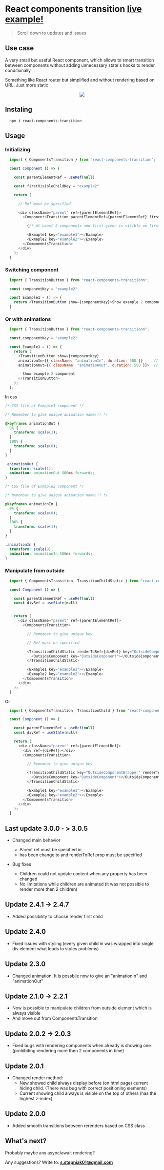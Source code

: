 # React components transition [live example!](https://react-components-transition.netlify.app/)

> Scroll down to updates and issues

## Use case

A very small but useful React component, which allows to smart transition between components without adding unnecessary state's hooks to render conditionally

Something like React router but simplified and without rendering based on URL. Just more static

<p align="center">
  <img src="https://github.com/szymekSKKJ/React-components-transition/blob/master/Example.gif">
</p>

## Instaling

```npm
  npm i react-components-transition
```

## Usage

### Initializing

```JavaScript
  import { ComponentsTransition } from "react-components-transition";

  const Component () => {

    const parentElementRef = useRef(null)

    const firstVisibleChildKey = "example2"

    return (

      // Ref must be specified

      <div className="parent" ref={parentElementRef}>
        <ComponentsTransition parentElementRef={parentElementRef} firstVisible={firstVisibleChildKey}>

          {/* At Least 2 components and first given is visible on first render if not specified in 'firstVisible' prop */}

          <Exmaple1 key="example1"></Example>
          <Exmaple2 key="example2"></Example>
        </ComponentsTransition>
      </div>
    );
  }
```

### Switching component

```JavaScript
  import { TransitionButton } from "react-components-transitionn";

  const componentKey = "example2"

  const Example1 = () => {
    return <TransitionButton show={componentKey}>Show example 2 component</TransitionButton>
  }
```

### Or with animations

```JavaScript
  import { TransitionButton } from "react-components-transitionn";

  const componentKey = "example2"

  const Example1 = () => {
    return (
      <TransitionButton show={componentKey}
      animationIn={{ className: "animationIn", duration: 500 }}     // Animation in to new rendered child
      animationOut={{ className: "animationOut", duration: 500 }}>  // Animation out to already rendered child

        Show example 2 component
      </TransitionButton>
    );
  };
```

In css

```css
/* CSS file of Exmaple1 component */

/* Remember to give unique animation name!!! */

@keyframes animationOut {
  0% {
    transform: scale(1);
  }
  100% {
    transform: scale(0);
  }
}

.animationOut {
  transform: scale(1);
  animation: animationOut 500ms forwards;
}
```

```css
/* CSS file of Exmaple2 component */

/* Remember to give unique animation name!!! */

@keyframes animationIn {
  0% {
    transform: scale(0);
  }
  100% {
    transform: scale(1);
  }
}

.animationIn {
  transform: scale(0);
  animation: animationIn 500ms forwards;
}
```

### Manipulate from outside

```JavaScript
  import { ComponentsTransition, TransitionChildStatic } from "react-components-transition";

  const Component () => {

    const parentElementRef = useRef(null)
    const divRef = useState(null)


    return (
      <div className="parent" ref={parentElementRef}>
        <ComponentsTransition>

          // Remember to give unique key

          // Ref must be specified

          <TransitionChildStatic renderToRef={divRef} key="OutsideComponentWrapper">
            <OutsideComponent key="OutsideComponent"></OutsideComponent>
          </TransitionChildStatic>

          <Exmaple1 key="example1"></Example>
          <Exmaple2 key="example2"></Example>
        </ComponentsTransition>
      </div>
    );
  }
```

Or

```JavaScript
  import { ComponentsTransition, TransitionChild } from "react-components-transition";

  const Component () => {

    const parentElementRef = useRef(null)
    const divRef = useState(null)

    return (
      <div className="parent" ref={parentElementRef}>
        <div ref={divRef}></div>
        <ComponentsTransition>

          // Remember to give unique key

          <TransitionChildStatic key="OutsideComponentWrapper" renderToRef={divRef}>
            <OutsideComponent key="OutsideComponent"></OutsideComponent>
          </TransitionChildStatic>

          <Exmaple1 key="example1"></Example>
          <Exmaple2 key="example2"></Example>
        </ComponentsTransition>
      </div>
    );
  }
```

## Last update 3.0.0 - > 3.0.5

- Changed main behavior

  - Parent ref must be specified in <ComponentsTransition>
  - <TransitionChild> has been change to <TransitionChildStatic> and renderToRef prop must be specified

- Bug fixes
  - Children could not update content when any property has been changed
  - No limitations while children are animated (it was not possible to render more then 2 children)

## Update 2.4.1 -> 2.4.7

- Added possibility to choose render first child

## Update 2.4.0

- Fixed issues with styling (every given child in <ComponentsTransition> was wrapped into single div element what leads to styles problems)

## Update 2.3.0

- Changed animation. It is possbile now to give an "animationIn" and "animationOut"

## Update 2.1.0 -> 2.2.1

- Now is possible to manipulate children from outside element which is always visible
- And move out from ComponentsTransition

## Update 2.0.2 -> 2.0.3

- Fixed bugs with rendering components when already is showing one (prohibiting rendering more then 2 components in time)

## Update 2.0.1

- Changed render method:
  - New showed child always display before (on html page) current hiding child. (There was bug with correct positioning elements)
  - Current showing child always is visible on the top of others (has the highest z-index)

## Update 2.0.0

- Added smooth transitions between rerenders based on CSS class

## What's next?

Probably maybe any async/await rendering?

Any suggestions? Write to: **s.stepniak01@gmail.com**
